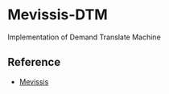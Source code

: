 # Mevissis-DTM
Implementation of Demand Translate Machine

## Reference
- [Mevissis](https://github.com/Mevissis/Mevissis)
